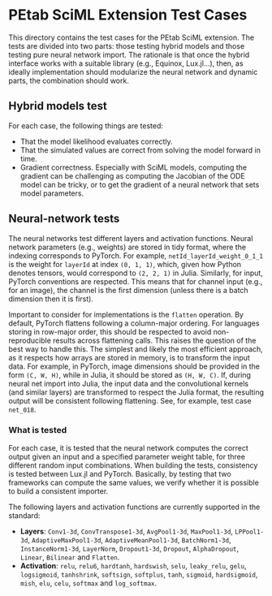 # PEtab SciML Extension Test Cases

This directory contains the test cases for the PEtab SciML extension. The tests are divided into two parts: those testing hybrid models and those testing pure neural network import. The rationale is that once the hybrid interface works with a suitable library (e.g., Equinox, Lux.jl...), then, as ideally implementation should modularize the neural network and dynamic parts, the combination should work.

## Hybrid models test

For each case, the following things are tested:

* That the model likelihood evaluates correctly.
* That the simulated values are correct from solving the model forward in time.
* Gradient correctness. Especially with SciML models, computing the gradient can be challenging as computing the Jacobian of the ODE model can be tricky, or to get the gradient of a neural network that sets model parameters.

## Neural-network tests

The neural networks test different layers and activation functions. Neural network parameters (e.g., weights) are stored in tidy format, where the indexing corresponds to PyTorch. For example, `netId_layerId_weight_0_1_1` is the weight for `layerId` at index `(0, 1, 1)`, which, given how Python denotes tensors, would correspond to `(2, 2, 1)` in Julia. Similarly, for input, PyTorch conventions are respected. This means that for channel input (e.g., for an image), the channel is the first dimension (unless there is a batch dimension then it is first).

Important to consider for implementations is the `flatten` operation. By default, PyTorch flattens following a column-major ordering. For languages storing in row-major order, this should be respected to avoid non-reproducible results across flattening calls. This raises the question of the best way to handle this. The simplest and likely the most efficient approach, as it respects how arrays are stored in memory, is to transform the input data. For example, in PyTorch, image dimensions should be provided in the form `(C, W, H)`, while in Julia, it should be stored as `(H, W, C)`. If, during neural net import into Julia, the input data and the convolutional kernels (and similar layers) are transformed to respect the Julia format, the resulting output will be consistent following flattening. See, for example, test case `net_018`.

### What is tested

For each case, it is tested that the neural network computes the correct output given an input and a specified parameter weight table, for three different random input combinations. When building the tests, consistency is tested between Lux.jl and PyTorch. Basically, by testing that two frameworks can compute the same values, we verify whether it is possible to build a consistent importer.

The following layers and activation functions are currently supported in the standard:

* **Layers**: `Conv1-3d`, `ConvTranspose1-3d`, `AvgPool1-3d`, `MaxPool1-3d`, `LPPool1-3d`, `AdaptiveMaxPool1-3d`, `AdaptiveMeanPool1-3d`, `BatchNorm1-3d`, `InstanceNorm1-3d`, `LayerNorm`, `Dropout1-3d`, `Dropout`, `AlphaDropout`, `Linear`, `Bilinear` and `Flatten`.
* **Activation**: `relu`, `relu6`, `hardtanh`, `hardswish`, `selu`, `leaky_relu`, `gelu`, `logsigmoid`, `tanhshrink`, `softsign`, `softplus`, `tanh`, `sigmoid`, `hardsigmoid`, `mish`, `elu`, `celu`, `softmax` and `log_softmax`.
